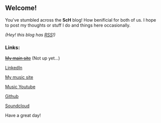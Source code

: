 ## Welcome!

You've stumbled across the **ScH** blog! How benificial for both of us. I hope to post my thoughts or stuff I do and things here occasionally.

_(Hey! this blog has [RSS](https://sam-hildebrand.github.io/the-blog/feed.xml)!)_

### Links:

[~~My main site~~](https://sam-hildebrand.github.io) (Not up yet...)

[LinkedIn](https://www.linkedin.com/in/samuel-hildebrand/)

[My music site](https://sam-hildebrand.github.io/Sam_HildebrandMusic/)

[Music Youtube](https://www.youtube.com/channel/UC7o5yXD-2vhfELrREXGvzvQ/)

[Github](https://www.github.com/Sam-Hildebrand)

[Soundcloud](https://soundcloud.com/sam_hildebrandmusic)

Have a great day!
